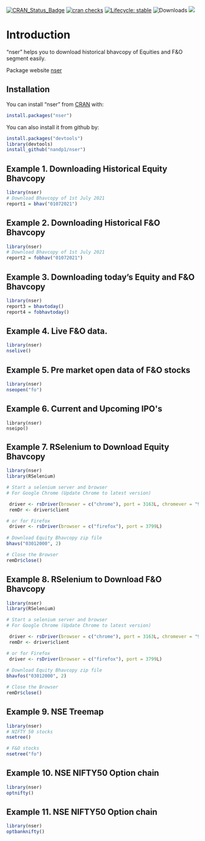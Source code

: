 
<!-- README.md is generated from README.Rmd. Please edit that file -->

<!-- badges: start -->

[![CRAN\_Status\_Badge](https://www.r-pkg.org/badges/version/nser)](https://cran.r-project.org/package=nser)
[![cran
checks](https://cranchecks.info/badges/summary/nser)](https://cran.r-project.org/web/checks/check_results_nser.html)
[![Lifecycle:
stable](https://img.shields.io/badge/lifecycle-stable-brightgreen.svg)](https://lifecycle.r-lib.org/articles/stages.html#stable-1)
![Downloads](http://cranlogs.r-pkg.org/badges/nser)
[![](https://cranlogs.r-pkg.org/badges/grand-total/nser)](https://cran.r-project.org/package=nser)
<!-- badges: end -->

# Introduction

“nser” helps you to download historical bhavcopy of Equities and F\&O
segment easily.

Package website [nser](https://nandp1.github.io/nser/)

## Installation

You can install “nser” from [CRAN](https://CRAN.R-project.org) with:

``` r
install.packages("nser")
```

You can also install it from github by:

``` r
install.packages("devtools")
library(devtools)
install_github("nandp1/nser")
```

## Example 1. Downloading Historical Equity Bhavcopy

``` r
library(nser)
# Download Bhavcopy of 1st July 2021
report1 = bhav("01072021")
```

## Example 2. Downloading Historical F\&O Bhavcopy

``` r
library(nser)
# Download Bhavcopy of 1st July 2021
report2 = fobhav("01072021")
```

## Example 3. Downloading today’s Equity and F\&O Bhavcopy

``` r
library(nser)
report3 = bhavtoday()
report4 = fobhavtoday()
```


## Example 4. Live F&O data.
``` r
library(nser)
nselive()
```

## Example 5. Pre market open data of F&O stocks
``` r
library(nser)
nseopen("fo")
```

## Example 6. Current and Upcoming IPO's
``` {r example}
library(nser)
nseipo()
```

## Example 7. RSelenium to Download Equity Bhavcopy
``` r
library(nser)
library(RSelenium)

# Start a selenium server and browser
# For Google Chrome (Update Chrome to latest version)

 driver <- rsDriver(browser = c("chrome"), port = 3163L, chromever = "91.0.4472.101")
 remDr <- driver$client

# or for Firefox
 driver <- rsDriver(browser = c("firefox"), port = 3799L)
 
# Download Equity Bhavcopy zip file
bhavs("03012000", 2)

# Close the Browser
remDr$close()

```

## Example 8. RSelenium to Download F&O Bhavcopy
``` r
library(nser)
library(RSelenium)

# Start a selenium server and browser
# For Google Chrome (Update Chrome to latest version)

 driver <- rsDriver(browser = c("chrome"), port = 3163L, chromever = "91.0.4472.101")
 remDr <- driver$client

# or for Firefox
 driver <- rsDriver(browser = c("firefox"), port = 3799L)
 
# Download Equity Bhavcopy zip file
bhavfos("03012000", 2)

# Close the Browser
remDr$close()

```

## Example 9. NSE Treemap 
``` r 
library(nser)
# NIFTY 50 stocks
nsetree()

# F&O stocks
nsetree("fo")
```

## Example 10. NSE NIFTY50 Option chain 
``` r 
library(nser)
optnifty()
```

## Example 11. NSE NIFTY50 Option chain 
``` r 
library(nser)
optbanknifty()
```

